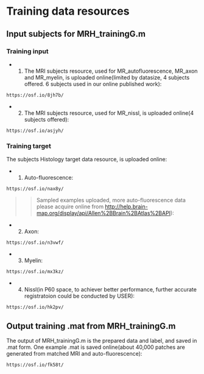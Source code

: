 # Training data resources
## Input subjects for MRH_trainingG.m
### Training input
- 1. The MRI subjects resource, used for MR_autofluorescence, MR_axon and MR_myelin, is uploaded online(limited by datasize, 4 subjects offered. 6 subjects used in our online published work):
```
https://osf.io/8jh7b/
```
- 2. The MRI subjects resource, used for MR_nissl, is uploaded online(4 subjects offered):
```
https://osf.io/asjyh/
```
### Training target
The subjects Histology target data resource, is uploaded online:
- 1. Auto-fluorescence:
```
https://osf.io/nax8y/
```
>>Sampled examples uploaded, more auto-fluorescence data please acquire online from http://help.brain-map.org/display/api/Allen%2BBrain%2BAtlas%2BAPI):

- 2. Axon:
```
https://osf.io/n3vwf/
```

- 3. Myelin:
```
https://osf.io/mx3kz/
```
- 4. Nissl(in P60 space, to achiever better performance, further accurate registratoion could be conducted by USER):
```
https://osf.io/hk2pv/
```

## Output training .mat from MRH_trainingG.m
The output of MRH_trainingG.m is the prepared data and label, and saved in .mat form. 
One example .mat is saved online(about 40,000 patches are generated from matched MRI and auto-fluorescence):
```
https://osf.io/fk58t/
```

